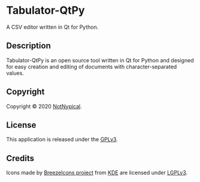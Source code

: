 
# Tabulator-QtPy

A CSV editor written in Qt for Python.


## Description

Tabulator-QtPy is an open source tool written in Qt for Python and designed for easy creation and editing of documents with character-separated values.


## Copyright

Copyright &copy; 2020 [NotNypical](https://notnypical.github.io).


## License

This application is released under the [GPLv3](https://www.gnu.org/licenses/gpl-3.0.en.html).


## Credits

Icons made by [BreezeIcons project](https://api.kde.org/frameworks/breeze-icons/html/index.html) from [KDE](https://kde.org)
are licensed under [LGPLv3](https://www.gnu.org/licenses/lgpl-3.0.en.html).
